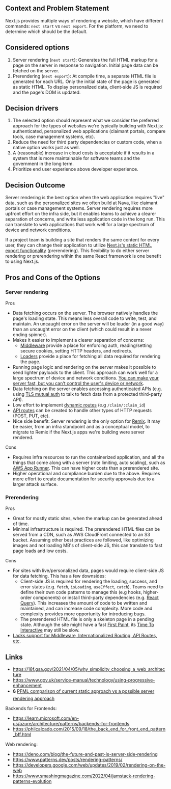 ## Context and Problem Statement

Next.js provides multiple ways of rendering a website, which have different commands: `next start` vs `next export`. For the platform, we need to determine which should be the default.

## Considered options

1.  Server rendering (`next start`): Generates the full HTML markup for a page on the server in response to navigation. Initial page data can be fetched on the server.
2.  Prerendering (`next export`): At compile time, a separate HTML file is generated for each URL. Only the initial state of the page is generated as static HTML. To display personalized data, client-side JS is required and the page's DOM is updated.

## Decision drivers

1.  The selected option should represent what we consider the preferred approach for the types of websites we're typically building with Next.js: authenticated, personalized web applications (claimant portals, compare tools, case management systems, etc).
2.  Reduce the need for third party dependencies or custom code, when a native option works just as well.
3.  A (reasonable) increase in cloud costs is acceptable if it results in a system that is more maintainable for software teams and the government in the long term.
4.  Prioritize end user experience above developer experience.

## Decision Outcome

Server rendering is the best option when the web application requires "live" data, such as the personalized sites we often build at Nava, like claimant portals or case management systems. Server rendering requires more upfront effort on the infra side, but it enables teams to achieve a clearer separation of concerns, and write less application code in the long run. This can translate to web applications that work well for a large spectrum of device and network conditions.

If a project team is building a site that renders the same content for every user, they can change their application to utilize [Next.js's static HTML export functionality](https://nextjs.org/docs/advanced-features/static-html-export) (prerendering). This flexibility to do either server rendering or prerendering within the same React framework is one benefit to using Next.js.

## Pros and Cons of the Options

### Server rendering

Pros

- Data fetching occurs on the server. The browser natively handles the page's loading state. This means less overall code to write, test, and maintain. An uncaught error on the server will be louder (in a good way) than an uncaught error on the client (which could result in a never ending spinner).
- Makes it easier to implement a clearer separation of concerns:
  - [Middleware](https://nextjs.org/docs/advanced-features/middleware) provide a place for enforcing auth, reading/setting secure cookies, setting HTTP headers, and redirects.
  - [Loaders](https://nextjs.org/docs/basic-features/data-fetching/get-server-side-props) provide a place for fetching all data required for rendering the page.
- Running page logic and rendering on the server makes it possible to send lighter payloads to the client. This approach can work well for a large spectrum of device and network conditions. [You can make your server fast, but you can't control the user's device or network](https://remix.run/docs/en/v1/pages/philosophy%23serverclient-model).
- Data fetching on the server enables accessing authenticated APIs (e.g. using [TLS mutual auth](https://www.cloudflare.com/learning/access-management/what-is-mutual-tls/) to talk to fetch data from a protected third-party API).
- Low effort to implement [dynamic routes](https://nextjs.org/docs/routing/dynamic-routes) (e.g `/claim/:claim_id`)
- [API routes](https://nextjs.org/docs/api-routes/introduction) can be created to handle other types of HTTP requests (POST, PUT, etc).
- Nice side benefit: Server rendering is the only option for [Remix](https://remix.run/). It may be easier, from an infra standpoint and as a conceptual model, to migrate to Remix if the Next.js apps we're building were server rendered.

Cons

- Requires infra resources to run the containerized application, and all the things that come along with a server (rate limiting, auto scaling), such as [AWS App Runner](https://aws.amazon.com/apprunner/). This can have higher costs than a prerendered site.
- Higher operational and compliance burden due to the above. Requires more effort to create documentation for security approvals due to a larger attack surface.

### Prerendering

Pros

- Great for mostly static sites, when the markup can be generated ahead of time.
- Minimal infrastructure is required. The prerendered HTML files can be served from a CDN, such as AWS CloudFront connected to an S3 bucket. Assuming other best practices are followed, like optimizing images and not loading MB's of client-side JS, this can translate to fast page loads and low costs.

Cons

- For sites with live/personalized data, pages would require client-side JS for data fetching. This has a few downsides:
  - Client-side JS is required for rendering the loading, success, and error states (e.g. `fetch`, `isLoading`, `useEffect`, `catch`). Teams need to define their own code patterns to manage this (e.g hooks, higher-order components) or install third-party dependencies (e.g. [React Query](https://react-query-v3.tanstack.com/)). This increases the amount of code to be written and maintained, and can increase code complexity. More code and complexity provides more opportunity for introducing bugs.
  - The prerendered HTML file is only a skeleton page in a pending state. Although the site might have a fast [First Paint](https://developer.chrome.com/docs/lighthouse/performance/first-contentful-paint), its [Time To Interactive](https://developer.chrome.com/en/docs/lighthouse/performance/interactive/) may still be slow.
- [Lacks support for Middleware, Internationalized Routing, API Routes, etc](https://nextjs.org/docs/advanced-features/static-html-export%23unsupported-features).

## Links

- https://18f.gsa.gov/2021/04/05/why_simplicity_choosing_a_web_architecture
- https://www.gov.uk/service-manual/technology/using-progressive-enhancement
- 🔒 [PFML comparison of current static approach vs a possible server rendering approach](https://drive.google.com/file/d/1Wgpl4q3ceJGKE5uLFH3iXUhefPxJdHcw/view)

Backends for Frontends:

- https://learn.microsoft.com/en-us/azure/architecture/patterns/backends-for-frontends
- https://philcalcado.com/2015/09/18/the_back_end_for_front_end_pattern_bff.html

Web rendering:

- https://deno.com/blog/the-future-and-past-is-server-side-rendering
- https://www.patterns.dev/posts/rendering-patterns/
- https://developers.google.com/web/updates/2019/02/rendering-on-the-web
- https://www.smashingmagazine.com/2022/04/jamstack-rendering-patterns-evolution
